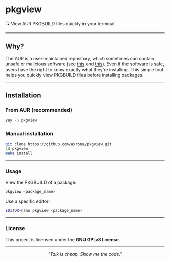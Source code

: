 # pkgview

🔍 View AUR PKGBUILD files quickly in your terminal.

---

## Why?

The AUR is a user-maintained repository, which sometimes can contain unsafe or malicious software (see [this](https://linuxiac.com/malware-discovered-in-arch-linux-aur-packages) and [this](https://www.bleepingcomputer.com/news/security/malware-found-in-arch-linux-aur-package-repository)). Even if the software is safe, users have the right to know exactly what they're installing.
This simple tool helps you quickly view PKGBUILD files before installing packages.

---

## Installation

### From AUR (recommended)

```bash
yay -S pkgview
```

### Manual installation

```bash
git clone https://github.com/axrona/pkgview.git
cd pkgview
make install
```

--- 

### Usage 

View the PKGBUILD of a package:

```bash
pkgview <package_name>
```

Use a specific editor:

```bash
EDITOR=nano pkgview <package_name>
```

---

### License

This project is licensed under the **GNU GPLv3 License**.

---

<p align="center"><i>"Talk is cheap. Show me the code."</i></p>
